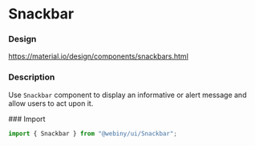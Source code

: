 # Snackbar

### Design

<a href="https://material.io/design/components/snackbars.html" target="_blank">https://material.io/design/components/snackbars.html</a>

### Description

Use `Snackbar` component to display an informative or alert message and allow users to act upon it.

### Import

```js
import { Snackbar } from "@webiny/ui/Snackbar";
```
